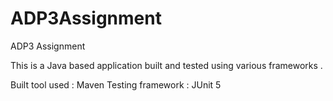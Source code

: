 # ADP3Assignment
ADP3 Assignment

This is a Java based application built and tested using various frameworks .

Built tool used : Maven
Testing framework : JUnit 5
